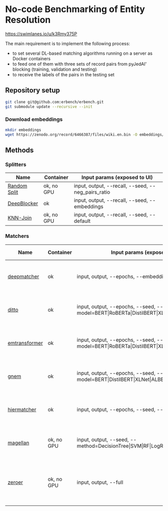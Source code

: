 # No-code Benchmarking of Entity Resolution

https://swimlanes.io/u/k3Rmy375P

The main requirement is to implement the following process:

- to set several DL-based matching algorithms running on a server as Docker containers
- to feed one of them with three sets of record pairs from pyJedAI' blocking (training, validation and testing)
- to receive the labels of the pairs in the testing set

## Repository setup

```bash
git clone git@github.com:erbench/erbench.git
git submodule update --recursive --init
```

### Download embeddings

```bash
mkdir embeddings
wget https://zenodo.org/record/6466387/files/wiki.en.bin -O embeddings/wiki.en.bin
```

## Methods

### Splitters

| Name                                           | Container  | Input params (exposed to UI)                       |
| ---------------------------------------------- | ---------- | -------------------------------------------------- |
| [Random Split](splitters/Random/README.md)     | ok, no GPU | input, output, --recall, --seed, --neg_pairs_ratio |
| [DeepBlocker](splitters/DeepBlocker/README.md) | ok         | input, output, --recall, --seed, --embeddings      |
| [KNN-Join](splitters/KNN-Join/README.md)       | ok, no GPU | input, output, --recall, --seed, --default         |

### Matchers

| Name                                             | Container  | Input params (exposed to UI)                                                      | Metrics columns                                         | Predictions columns                      |
|--------------------------------------------------|------------|-----------------------------------------------------------------------------------|---------------------------------------------------------|------------------------------------------|
| [deepmatcher](methods/deepmatcher/README.md)     | ok         | input, output, --epochs, --embeddings                                             | f1, precision, recall, train_time, eval_time            | tableA_id, tableB_id, label, prob_class1 |
| [ditto](methods/ditto/README.md)                 | ok         | input, output, --epochs, --seed, --model=BERT\|RoBERTa\|DistilBERT\|XLNet         | f1, precision, recall, train_time, eval_time            | tableA_id, tableB_id, label, prob_class1 |
| [emtransformer](methods/emtransformer/README.md) | ok         | input, output, --epochs, --seed, --model=BERT\|RoBERTa\|DistilBERT\|XLNet         | f1, precision, recall, train_time, eval_time            | tableA_id, tableB_id, label, prob_class1 |
| [gnem](methods/gnem/README.md)                   | ok         | input, output, --epochs, --seed, --model=BERT\|DistilBERT\|XLNet\|ALBERT          | f1, precision, recall, train_time, eval_time            | tableA_id, tableB_id, label, prob_class1 |
| [hiermatcher](methods/hiermatcher/README.md)     | ok         | input, output, --epochs, --seed, --embeddings                                     | f1, precision, recall, train_time, eval_time            | tableA_id, tableB_id, label, prob_class1 |
| [magellan](methods/magellan/README.md)           | ok, no GPU | input, output, --seed, --method=DecisionTree\|SVM\|RF\|LogReg\|LinReg\|NaiveBayes | f1, precision, recall, train_time, eval_time            | tableA_id, tableB_id, label, prob_class1 |
| [zeroer](methods/zeroer/README.md)               | ok, no GPU | input, output, --full                                                             | f1, precision, recall, train_time (always 0), eval_time | tableA_id, tableB_id, label, prob_class1 |
